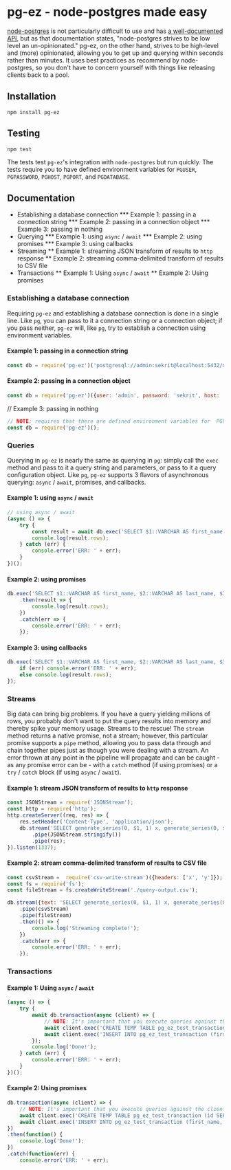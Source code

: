 
# pg-ez - node-postgres made easy
[node-postgres](https://github.com/brianc/node-postgres) is not particularly difficult to use and has [a well-documented API](https://node-postgres.com), but as that documentation states, "node-postgres strives to be low level an un-opinionated." pg-ez, on the other hand, strives to be high-level and (more) opinionated, allowing you to get up and querying within seconds rather than minutes. It uses best practices as recommend by node-postgres, so you don't have to concern yourself with things like releasing clients back to a pool. 

## Installation

`npm install pg-ez`

## Testing

`npm test`

The tests test `pg-ez`'s integration with `node-postgres` but run quickly. The tests require you to have defined environment variables for  `PGUSER`, `PGPASSWORD`, `PGHOST`, `PGPORT`, and `PGDATABASE`.

## Documentation

* Establishing a database connection 
*** Example 1: passing in a connection string
*** Example 2: passing in a connection object
*** Example 3: passing in nothing
* Querying
*** Example 1: using `async` / `await`
*** Example 2: using promises
*** Example 3: using callbacks
* Streaming
** Example 1: streaming JSON transform of results to `http` response
** Example 2: streaming comma-delimited transform of results to CSV file
* Transactions
** Example 1: Using `async` / `await`
** Example 2: Using promises

### Establishing a database connection
Requiring `pg-ez` and establishing a database connection is done in a single line. Like `pg`, you can pass to it a connection string or a connection object; if you pass neither, `pg-ez` will, like `pg`, try to establish a connection using environment variables.

#### Example 1: passing in a connection string
```javascript
const db = require('pg-ez')('postgresql://admin:sekrit@localhost:5432/mydb');
```

#### Example 2: passing in a connection object
```javascript
const db = require('pg-ez')({user: 'admin', password: 'sekrit', host: 'localhost', port: 5432, database: 'mydb'});
```			

// Example 3: passing in nothing 
```javascript
// NOTE: requires that there are defined environment variables for  PGUSER, PGPASSWORD, PGHOST, PGPORT, and PGDATABASE
const db = require('pg-ez')();
```

### Queries
Querying in `pg-ez` is nearly the same as querying in `pg`: simply call the `exec` method and pass to it a query string and parameters, or pass to it a query configuration object. Like `pg`, `pg-ez` supports 3 flavors of asynchronous querying: `async` / `await`, promises, and callbacks. 

#### Example 1: using `async` / `await`
```javascript
// using async / await
(async () => {
	try {
		const result = await db.exec('SELECT $1::VARCHAR AS first_name, $2::VARCHAR AS last_name, $3::INT AS age', ['Peter', 'Gibbons', 32]);
		console.log(result.rows);
	} catch (err) {
		console.error('ERR: ' + err);
	}
})();
```

#### Example 2: using promises
```javascript
db.exec('SELECT $1::VARCHAR AS first_name, $2::VARCHAR AS last_name, $3::INT AS age', ['Peter', 'Gibbons', 32])
	.then(result => {
		console.log(result.rows);
	})
	.catch(err => {
		console.error('ERR: ' + err);
	});
```
	
#### Example 3: using callbacks
```javascript
db.exec('SELECT $1::VARCHAR AS first_name, $2::VARCHAR AS last_name, $3::INT AS age', ['Peter', 'Gibbons', 32], (err, result) => {
	if (err) console.error('ERR: ' + err);
	else console.log(result.rows);
});
```

### Streams
Big data can bring big problems. If you have a query yielding millions of rows, you probably don't want to put the query results into memory and thereby spike your memory usage. Streams to the rescue! The `stream` method returns a native promise, not a stream; however, this particular promise supports a `pipe` method, allowing you to pass data through and chain together pipes just as though you were dealing with a stream. An error thrown at any point in the pipeline will propagate and can be caught - as any promise error can be - with a `catch` method (if using promises) or a `try` / `catch` block (if using `async` / `await`). 

#### Example 1: stream JSON transform of results to `http` response
```javascript
const JSONStream = require('JSONStream');
const http = require('http');
http.createServer((req, res) => {
	res.setHeader('Content-Type', 'application/json');
	db.stream('SELECT generate_series(0, $1, 1) x, generate_series(0, $1, 2) y', [1000])
		.pipe(JSONStream.stringify())
		.pipe(res);
}).listen(1337);
```

#### Example 2: stream comma-delimited transform of results to CSV file
```javascript
const csvStream =  require('csv-write-stream')({headers: ['x', 'y']});
const fs = require('fs');
const fileStream = fs.createWriteStream('./query-output.csv');

db.stream({text: 'SELECT generate_series(0, $1, 1) x, generate_series(0, $1, 2) y', values: [1000], rowMode: 'array'})
	.pipe(csvStream)
	.pipe(fileStream)
	.then(() => {
		console.log('Streaming complete!');
	})
	.catch(err => {
		console.error('ERR: ' + err);
	});
```

### Transactions

#### Example 1: Using `async` / `await`
```javascript
(async () => {
	try {
		await db.transaction(async (client) => {
			// NOTE: It's important that you execute queries against the client passed in as the lone argument to this callback function
			await client.exec('CREATE TEMP TABLE pg_ez_test_transaction (id SERIAL, first_name VARCHAR(255), last_name VARCHAR(255))');
			await client.exec('INSERT INTO pg_ez_test_transaction (first_name, last_name)  VALUES ($1, $2)', ['Michael', 'Bolton']);
		});
		console.log('Done!');
	} catch (err) {
		console.error('ERR: ' + err);
	}
})();
```

#### Example 2: Using promises
```javascript
db.transaction(async (client) => {
	// NOTE: It's important that you execute queries against the client passed in as the lone argument to this callback function
	await client.exec('CREATE TEMP TABLE pg_ez_test_transaction (id SERIAL, first_name VARCHAR(255), last_name VARCHAR(255))');
	await client.exec('INSERT INTO pg_ez_test_transaction (first_name, last_name)  VALUES ($1, $2)', ['Michael', 'Bolton']);
})
.then(function() {
	console.log('Done!');
})
.catch(function(err) {
	console.error('ERR: ' + err);
```
